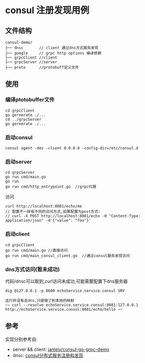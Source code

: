 # consul 注册发现用例

## 文件结构

```
consul-demo/
├── dnsc       // client 通过dns方式服务发现
├── google     // grpc http options 编译依赖
├── grpcClient //client
├── grpcServer //server
├── proto      //protobuff定义文件
```

## 使用

### 编译ptotobuffer文件

```
cd grpcClient
go gernerate ./...
cd ../grpcServer
go gernerate ./...
```

### 启动consul

```
consul agent -dev -client 0.0.0.0 -config-dir=/etc/consul.d
```

### 启动server

```
cd grpcServer
go run cmd/main.go
go run 
go run cmd/http_entrypoint.go  //grpc代理
```

访问

```
curl http://localhost:8081/echo/me
// 配置不一样有不同的访问方式,如果配置为post方式:
// curl -X POST http://localhost:8081/echo -H "Content-Type: application/json" -d'{"value": "foo"}'
```

### 启动client

```
cd grpcClient
go run cmd/main.go //直接访问
go run cmd/main_consul_client.go  //通过consul服务发现访问
```

### dns方式访问(暂未成功)

代码/dnsc可以取到,curl访问未成功,可能需要配置下dns服务器

```
dig @127.0.0.1 -p 8600 echoService.service.consul SRV

这行并没有走dns,只是做了到本地的映射
~~ curl --resolve echoService.service.consul:8081:127.0.0.1  http://echoService.service.consul:8081/echo/hello ~~
```

## 参考

实现分别参考自:

* server && client:  [janlely/consul-go-grpc-demo](https://github.com/janlely/consul-go-grpc-demo)
* dnsc: [consul分布式服务注册和发现](https://blog.51cto.com/tianshili/1758566)